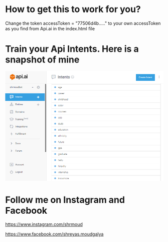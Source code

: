 # How to get this to work for you?
  Change the token accessToken = "77506d4b....." to your own accessToken as you find from Api.ai in the index.html file
# Train your Api Intents. Here is a snapshot of mine
![Image of My Api Intents](/todo.PNG)
# Follow me on Instagram and Facebook
  https://www.instagram.com/shrmoud
  
  https://www.facebook.com/shreyas.moudgalya
